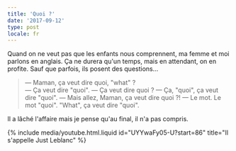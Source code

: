 ```yaml
---
title: 'Quoi ?'
date: '2017-09-12'
type: post
locale: fr
---
```


Quand on ne veut pas que les enfants nous comprennent, ma femme et moi parlons en anglais. Ça ne durera qu'un temps, mais en attendant, on en profite. Sauf que parfois, ils posent des questions…

<!-- more -->

> — Maman, ça veut dire quoi, "what" ?  
> — Ça veut dire "quoi".
> — Ça veut dire quoi ?
> — Ça, "quoi", ça veut dire "quoi".
> — Mais allez, Maman, ça veut dire quoi ?!
> — Le mot. Le mot "quoi". "What", ça veut dire "quoi".

Il a lâché l'affaire mais je pense qu'au final, il n'a pas compris.

{% include media/youtube.html.liquid id="UYYwaFy05-U?start=86" title="Il s'appelle Just Leblanc" %}
